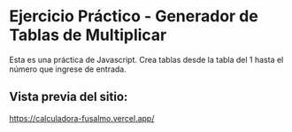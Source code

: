 # Ejercicio Práctico - Generador de Tablas de Multiplicar

Esta es una práctica de Javascript.
Crea tablas desde la tabla del 1 hasta el número que ingrese de entrada.

## Vista previa del sitio:
https://calculadora-fusalmo.vercel.app/
